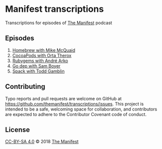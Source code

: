 # Manifest transcriptions

Transcriptions for episodes of [The Manifest](https://manifest.fm) podcast

## Episodes

1. [Homebrew with Mike McQuaid](episode-01.md)
2. [CocoaPods with Orta Therox](episode-02.md)
3. [Rubygems with André Arko](episode-03.md)
4. [Go dep with Sam Boyer](episode-04.md)
11. [Spack with Todd Gamblin](episode-11.md)

## Contributing

Typo reports and pull requests are welcome on GitHub at https://github.com/themanifest/transcriptions/issues. This project is intended to be a safe, welcoming space for collaboration, and contributors are expected to adhere to the Contributor Covenant code of conduct.

## License

[CC-BY-SA 4.0](LICENSE) © 2018 [The Manifest](https://manifest.fm)
